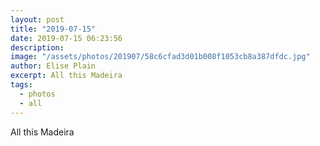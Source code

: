 ```yaml
---
layout: post
title: "2019-07-15"
date: 2019-07-15 06:23:56
description: 
image: "/assets/photos/201907/58c6cfad3d01b008f1053cb8a387dfdc.jpg"
author: Elise Plain
excerpt: All this Madeira
tags: 
  - photos
  - all
---
```


All this Madeira
<p></p>
